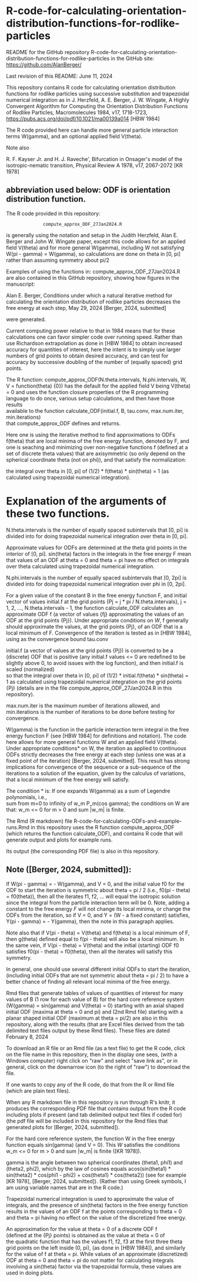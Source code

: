 # R-code-for-calculating-orientation-distribution-functions-for-rodlike-particles

README for the GitHub repository
R-code-for-calculating-orientation-distribution-functions-for-rodlike-particles
in the GitHub site:  https://github.com/AlanBerger/   

Last revision of this README: June 11, 2024

This repository contains R code for calculating orientation distribution functions
for rodlike particles using successive substitution and trapezoidal numerical integration as 
in J. Herzfeld, A. E. Berger, J. W. Wingate, A Highly Convergent Algorithm
for Computing the Orientation Distribution Functions of Rodlike Particles,
Macromolecules 1984, v17, 1718-1723,  
https://pubs.acs.org/doi/pdf/10.1021/ma00139a014
[HBW 1984]

The R code provided here can handle more general particle interaction terms W(gamma), 
and an optional applied field V(theta).

Note also

R. F. Kayser Jr. and H. J. Raveche', Bifurcation in Onsager's model of the 
isotropic-nematic transition, Physical Review A 1978, v17, 2067-2072 
[KR 1978]

## abbreviation used below: ODF is orientation distribution function. 


The R code provided in this repository: 

                  compute_approx_ODF_27Jan2024.R

is generally using the notation and 
setup in the Judith Herzfeld, Alan E. Berger and John W. Wingate paper,
except this code allows for an applied field V(theta) 
and for more general W(gamma), including W not satisfying W(pi - gamma) = W(gamma),
so calculations are done on theta in [0, pi] rather than assuming symmetry about pi/2 

Examples of using the functions in: compute_approx_ODF_27Jan2024.R  
are also contained in this GitHub repository, showing how figures in the manuscript:

Alan E. Berger, Conditions under which a natural iterative method for calculating the 
orientation distribution of rodlike particles decreases the free energy at each step, May 29, 2024
[Berger, 2024, submitted]

were generated.

Current computing power relative
to that in 1984 means that for these calculations one can favor simpler code 
over running speed. Rather than use Richardson extrapolation as done in
[HBW 1984] to obtain increased accuracy for quantities of interest, here the 
intent is to simply use larger numbers of grid points to obtain desired accuracy,
and can test for accuracy by successive doubling of the number of (equally spaced)
grid points. 

The R function:  compute_approx_ODF(N.theta.intervals, N.phi.intervals, W, 
                                                        V = function(theta) {0})
has the default for the applied field V being   V(theta) = 0 
and 
uses the function closure properties of the R programming 
language to do once, various setup calculations, and then have those results  
available to the function 
calculate_ODF(initial.f, B, tau.conv, max.num.iter, min.iterations)  
that compute_approx_ODF defines and returns. 

Here one is using the iterative method to find approximations to ODFs f(theta) 
that are local minima of the free energy function, denoted by F, and one is seaching 
and minimizing over non-negative functions f (defined at a set of discrete theta values) 
that are axisymmetric (so only depend on the spherical coordinate theta (not on phi)), 
and that satisfy the normalization: 

the integral over theta in [0, pi] of  (1/2) * f(theta) * sin(theta) = 1 
(as calculated using trapezoidal numerical integration).

#     Explanation of the arguments of these two functions.

N.theta.intervals is the number of equally spaced subintervals that [0, pi] is
divided into for doing trapezoidal numerical integration over theta in [0, pi].

Approximate values for ODFs are determined at the theta grid points in the interior 
of [0, pi].  sin(theta) factors in the integrals in the free energy F mean that values of an
ODF at theta = 0 and theta = pi have no effect on integrals over theta calculated using
trapezoidal numerical integration.

N.phi.intervals is the number of equally spaced subintervals that [0, 2pi] is
divided into for doing trapezoidal numerical integration over phi in [0, 2pi].

For a given value of the constant B in the free energy function F, and initial 
vector of values initial.f at the  grid points {Pj = j * pi / N.theta.intervals}, 
j = 1, 2, ..., N.theta.intervals - 1, the function calculate_ODF 
calculates an approximate ODF f  (a vector of values {fj} approximating the values
of an ODF at the grid points {Pj}). Under appropriate conditions on $W$,
f generally should approximate the values, at the grid points {Pj}, of an ODF that
is a local minimum of F. Convergence of the iteration is tested as in [HBW 1984], 
using as the convergence bound   tau.conv  

initial.f (a vector of values at the grid points {Pj}) is converted to be a (discrete) ODF 
that is positive (any initial.f values <= 0 are redefined to be slightly above 0, 
to avoid issues with the log function), and then initial.f is scaled (normalized)  
so that the integral over theta in [0, pi] of  (1/2) * initial.f(theta) * sin(theta) = 1
as calculated using trapezoidal numerical integration on the grid points {Pj}
(details are in the file compute_approx_ODF_27Jan2024.R in this repository).

max.num.iter is the maximum number of iterations allowed, and min.iterations
is the number of iterations to be done before testing for convergence.

W(gamma) is the function in the particle interaction term integral in the free energy 
function F (see [HBW 1984] for definitions and notation). The code here allows for
more general functions W and an applied field V(theta).
Under appropriate conditions* on W, the iteration
as applied to continuous ODFs strictly decreases the free energy at each step 
(unless one was at a fixed point of the iteration) [Berger, 2024, submitted].
This result has strong implications for 
convergence of the sequence or a sub-sequence of the iterations 
to a solution of the equation, given by the calculus of variations, 
that a local minimum of the free energy will satisfy. 

The condition * is:  If one expands W(gamma) as a sum of Legendre polynomials, i.e.,  
sum from m=0 to infinity of w_m P_m(cos gamma); the conditions on W are that: 
w_m <= 0 for m > 0 and sum |w_m| is finite.

The Rmd (R markdown) file  R-code-for-calculating-ODFs-and-example-runs.Rmd 
in this repository uses the R function
compute_approx_ODF (which returns the function calculate_ODF), 
and contains R code that will generate output and plots for example runs.

Its output (the corresponding PDF file) is also in this repository.

## Note ([Berger, 2024, submitted]):

If W(pi - gamma) = - W(gamma), and V = 0, and
the initial value f0 for the ODF to start the iteration
is symmetric about theta = pi / 2 (i.e., f0(pi - theta) = f0(theta)),
then all the iterates f1, f2, ... will equal the isotropic solution since the 
integral from the particle interaction term will be 0. Note, adding a constant to 
the free energy $F$  will not change its local minima, or change the ODFs from
the iteration, so if V = 0, and  Y = (W - a fixed constant) satisfies,
Y(pi - gamma) = - Y(gamma), then the note in 
this paragraph applies.

Note also that if V(pi - theta) = V(theta) and f(theta) is a local minimum of F, 
then g(theta) defined equal to f(pi - theta) will also be a local minimum. In the same vein, 
if V(pi - theta) = V(theta) and the initial (starting) ODF f0 satisfies 
f0(pi - theta) = f0(theta), then all the iterates will satisfy this symmetry.

In general, one should use several 
different initial ODFs to start the iteration, (including initial ODFs that are 
not symmetric about theta = pi / 2) to have a better chance of finding
all relevant local minima of the free energy. 

Rmd files that generate tables of values of quantities of interest for 
many values of B (1 row for each value of B) for the hard core
reference system (W(gamma) = sin(gamma) and V(theta) = 0) 
starting with an axial shaped initial ODF (maxima at theta = 0 and pi) 
and (2nd Rmd file) starting with a planar 
shaped initial ODF (maximum at theta = pi/2) are also in this repository, 
along with the results (that are Excel files derived from the tab delimited text 
files output by these Rmd files). These files are dated February 8, 2024

To download an R file or an Rmd file (as a text file) to get the R code,
click on the file name in this repository, then in the display one sees, 
(with a Windows computer) right click on "raw" and select "save link as", 
or in general, click on the downarrow icon (to the right of "raw") to download
the file.

If one wants to copy any of the R code, do that 
from the R or Rmd file (which are plain text files).

When any R markdown file in this repository is run through R's knitr, 
it produces the corresponding
PDF file that contains output from the R code including plots if present 
(and tab delimited output text files if coded for)
(the pdf file will be included in this repository for the Rmd files that generated
plots for [Berger, 2024, submitted]). 


For the hard core reference system, the function W in the free energy function
equals sin(gamma) (and V = 0). This $W$ satisfies the conditions 
w_m <= 0 for m > 0 and sum |w_m| is finite ([KR 1978]).

gamma is the angle between two spherical coordinates (theta1, phi1) and (theta2, phi2),
which by the law of cosines equals
    acos(sin(theta1) * sin(theta2) * cos(phi1 - phi2) + cos(theta1) * cos(theta2))
(see for example [KR 1978], [Berger, 2024, submitted]).
(Rather than using Greek symbols, I am using variable names that are in the R code.)

Trapezoidal numerical integration is used to approximate the value of 
integrals, and the presence of sin(theta) factors in the free energy function 
results in the values of an ODF f at the points corresponding to theta = 0 and 
theta = pi having no effect on the value of the discretized free energy. 

An approximation for the value at theta = 0 of a discrete ODF f  
(defined at the {Pj} points) is obtained as the value at theta = 0 of   
the quadratic function that has the values f1, f2, f3 at the 
first three theta grid points on the left inside (0, pi), (as done in [HBW 1984]),
and similarly for the value of f at theta = pi.
While values of an approximate (discretized) ODF at 
theta = 0 and theta = pi do not matter for calculating integrals involving
a sin(theta) factor via the trapezoidal formula, these values are used in 
doing plots.

